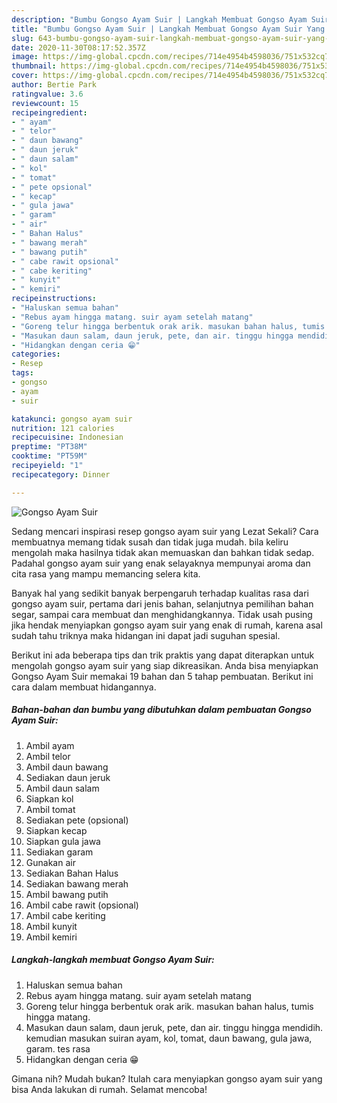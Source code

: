 ```yaml
---
description: "Bumbu Gongso Ayam Suir | Langkah Membuat Gongso Ayam Suir Yang Lezat Sekali"
title: "Bumbu Gongso Ayam Suir | Langkah Membuat Gongso Ayam Suir Yang Lezat Sekali"
slug: 643-bumbu-gongso-ayam-suir-langkah-membuat-gongso-ayam-suir-yang-lezat-sekali
date: 2020-11-30T08:17:52.357Z
image: https://img-global.cpcdn.com/recipes/714e4954b4598036/751x532cq70/gongso-ayam-suir-foto-resep-utama.jpg
thumbnail: https://img-global.cpcdn.com/recipes/714e4954b4598036/751x532cq70/gongso-ayam-suir-foto-resep-utama.jpg
cover: https://img-global.cpcdn.com/recipes/714e4954b4598036/751x532cq70/gongso-ayam-suir-foto-resep-utama.jpg
author: Bertie Park
ratingvalue: 3.6
reviewcount: 15
recipeingredient:
- " ayam"
- " telor"
- " daun bawang"
- " daun jeruk"
- " daun salam"
- " kol"
- " tomat"
- " pete opsional"
- " kecap"
- " gula jawa"
- " garam"
- " air"
- " Bahan Halus"
- " bawang merah"
- " bawang putih"
- " cabe rawit opsional"
- " cabe keriting"
- " kunyit"
- " kemiri"
recipeinstructions:
- "Haluskan semua bahan"
- "Rebus ayam hingga matang. suir ayam setelah matang"
- "Goreng telur hingga berbentuk orak arik. masukan bahan halus, tumis hingga matang."
- "Masukan daun salam, daun jeruk, pete, dan air. tinggu hingga mendidih. kemudian masukan suiran ayam, kol, tomat, daun bawang, gula jawa, garam. tes rasa"
- "Hidangkan dengan ceria 😁"
categories:
- Resep
tags:
- gongso
- ayam
- suir

katakunci: gongso ayam suir 
nutrition: 121 calories
recipecuisine: Indonesian
preptime: "PT38M"
cooktime: "PT59M"
recipeyield: "1"
recipecategory: Dinner

---
```



![Gongso Ayam Suir](https://img-global.cpcdn.com/recipes/714e4954b4598036/751x532cq70/gongso-ayam-suir-foto-resep-utama.jpg)

Sedang mencari inspirasi resep gongso ayam suir yang Lezat Sekali? Cara membuatnya memang tidak susah dan tidak juga mudah. bila keliru mengolah maka hasilnya tidak akan memuaskan dan bahkan tidak sedap. Padahal gongso ayam suir yang enak selayaknya mempunyai aroma dan cita rasa yang mampu memancing selera kita.

Banyak hal yang sedikit banyak berpengaruh terhadap kualitas rasa dari gongso ayam suir, pertama dari jenis bahan, selanjutnya pemilihan bahan segar, sampai cara membuat dan menghidangkannya. Tidak usah pusing jika hendak menyiapkan gongso ayam suir yang enak di rumah, karena asal sudah tahu triknya maka hidangan ini dapat jadi suguhan spesial.




Berikut ini ada beberapa tips dan trik praktis yang dapat diterapkan untuk mengolah gongso ayam suir yang siap dikreasikan. Anda bisa menyiapkan Gongso Ayam Suir memakai 19 bahan dan 5 tahap pembuatan. Berikut ini cara dalam membuat hidangannya.

<!--inarticleads1-->

##### Bahan-bahan dan bumbu yang dibutuhkan dalam pembuatan Gongso Ayam Suir:

1. Ambil  ayam
1. Ambil  telor
1. Ambil  daun bawang
1. Sediakan  daun jeruk
1. Ambil  daun salam
1. Siapkan  kol
1. Ambil  tomat
1. Sediakan  pete (opsional)
1. Siapkan  kecap
1. Siapkan  gula jawa
1. Sediakan  garam
1. Gunakan  air
1. Sediakan  Bahan Halus
1. Sediakan  bawang merah
1. Ambil  bawang putih
1. Ambil  cabe rawit (opsional)
1. Ambil  cabe keriting
1. Ambil  kunyit
1. Ambil  kemiri




<!--inarticleads2-->

##### Langkah-langkah membuat Gongso Ayam Suir:

1. Haluskan semua bahan
1. Rebus ayam hingga matang. suir ayam setelah matang
1. Goreng telur hingga berbentuk orak arik. masukan bahan halus, tumis hingga matang.
1. Masukan daun salam, daun jeruk, pete, dan air. tinggu hingga mendidih. kemudian masukan suiran ayam, kol, tomat, daun bawang, gula jawa, garam. tes rasa
1. Hidangkan dengan ceria 😁




Gimana nih? Mudah bukan? Itulah cara menyiapkan gongso ayam suir yang bisa Anda lakukan di rumah. Selamat mencoba!
